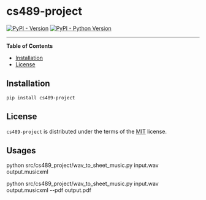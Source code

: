 # cs489-project

[![PyPI - Version](https://img.shields.io/pypi/v/cs489-project.svg)](https://pypi.org/project/cs489-project)
[![PyPI - Python Version](https://img.shields.io/pypi/pyversions/cs489-project.svg)](https://pypi.org/project/cs489-project)

-----

**Table of Contents**

- [Installation](#installation)
- [License](#license)

## Installation

```console
pip install cs489-project
```

## License

`cs489-project` is distributed under the terms of the [MIT](https://spdx.org/licenses/MIT.html) license.

## Usages 
python src/cs489_project/wav_to_sheet_music.py input.wav output.musicxml

python src/cs489_project/wav_to_sheet_music.py input.wav output.musicxml --pdf output.pdf
